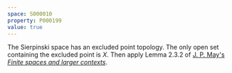 ```yaml
---
space: S000010
property: P000199
value: true
---
```


The Sierpinski space has an excluded point topology. The only open set containing the excluded point is $X$. Then apply Lemma 2.3.2 of [J. P. May's *Finite spaces and larger contexts*](https://math.uchicago.edu/~may/FINITE/FINITEBOOK/FINITEBOOKCollatedDraft.pdf).
